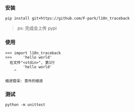
### 安装
`pip install git+https://github.com/F-park/l10n_traceback`
> ps: 完成会上传 pypi

### 使用

```pycon
>>> import l10n_traceback
>>>     'hello world' 
  在文件"<stdin>", 第1行
        'hello world'
    ^

缩进错误: 意外的缩进
```

### 测试

```
python -m unittest
```